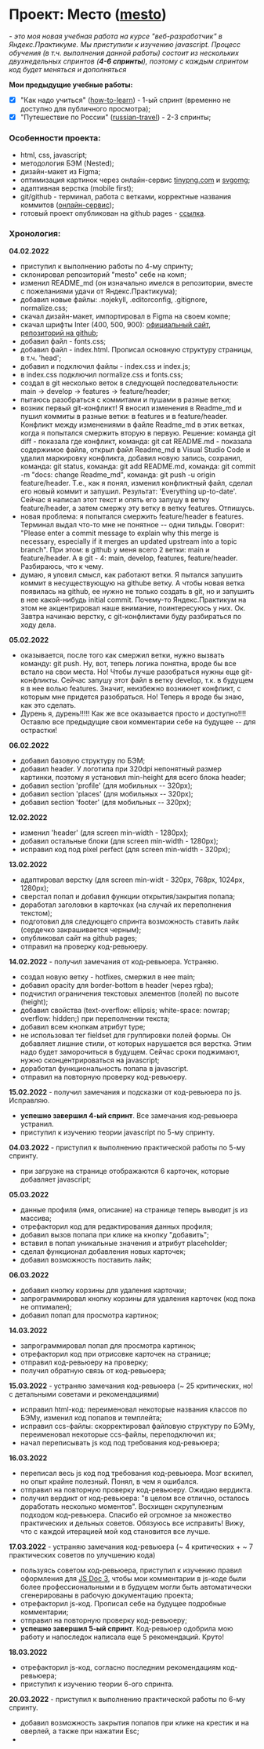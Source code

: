 # Проект: Место ([mesto](https://pnrf.github.io/mesto/))

*- это моя новая учебная работа на курсе "веб-разработчик" в Яндекс.Практикуме. Мы приступили к изучению javascript. Процесс обучения (в т.ч. выполнения данной работы) состоит из нескольких двухнедельных спринтов (**4-6 спринты**), поэтому с каждым спринтом код будет меняться и дополняться*

**Мои предыдущие учебные работы:**
- [X] "Как надо учиться" ([how-to-learn](#)) - 1-ый спринт (временно не доступно для публичного просмотра);
- [X] "Путешествие по России" ([russian-travel](https://pnrf.github.io/russian-travel/)) - 2-3 спринты;

### Особенности проекта:
* html, css, javascript;
* методология БЭМ (Nested);
* дизайн-макет из Figma;
* оптимизация картинок через онлайн-сервис [tinypng.com](https://tinypng.com/) и [svgomg](https://jakearchibald.github.io/svgomg/);
* адаптивная верстка (mobile first);
* git/github - терминал, работа с ветками, корректные названия коммитов ([онлайн-сервис](https://commitlint.io));
* готовый проект опубликован на github pages - [ссылка](https://pnrf.github.io/mesto/).

### Хронология:
**04.02.2022**

* приступил к выполнению работы по 4-му спринту;
* склонировал репозиторий "mesto" себе на комп;
* изменил README_md (он изначально имелся в репозитории, вместе с пожеланиями удачи от Яндекс.Практикума);
* добавил новые файлы: .nojekyll, .editorconfig, .gitignore, normalize.css;
* скачал дизайн-макет, импортировал в Figma на своем компе;
* скачал шрифты Inter (400, 500, 900): [официальный сайт](https://rsms.me/inter/), [репозиторий на github](https://github.com/rsms/inter);
* добавил файл - fonts.css;
* добавил файл - index.html. Прописал основную структуру страницы, в т.ч. 'head';
* добавил и подключил файлы - index.css и index.js;
* в index.css подключил normalize.css и fonts.css;
* создал в git несколько веток в следующей последовательности: main -> develop -> features -> feature/header;
* пытаюсь разобраться с коммитами и пушами в разные ветки;
* возник первый git-конфликт! Я вносил изменения в Readme_md и пушил коммиты в разные ветки: в features и в feature/header. Конфликт между изменениями в файле Readme_md в этих ветках, когда я попытался смержить вторую в первую. Решение: команда git diff - показала где конфликт, команда: git cat README.md - показала содержимое файла, открыл файл Readme_md в Visual Studio Code и удалил маркировку конфликта, добавил новую запись, сохранил, команда: git status, команда: git add README.md, команда: git commit -m "docs: change Readme_md", команда: git push -u origin feature/header. Т.е., как я понял, изменил конфликтный файл, сделал его новый коммит и запушил. Результат: 'Everything up-to-date'. Сейчас я написал этот текст и опять его запушу в ветку feature/header, а затем смержу эту ветку в ветку features. Отпишусь.
* новая проблема: я попытался смержить feature/header в features. Терминал выдал что-то мне не понятное -- одни тильды. Говорит: "Please enter a commit message to explain why this merge is necessary, especially if it merges an updated upstream into a topic branch". При этом: в github у меня всего 2 ветки: main и feature/header. А в git - 4: main, develop, features, feature/header. Разбираюсь, что к чему.
* думаю, я уловил смысл, как работают ветки. Я пытался запушить коммит в несуществующую на githube ветку. А чтобы новая ветка появилась на github, ее нужно не только создать в git, но и запушить в нее какой-нибудь initial commit. Почему-то Яндекс.Практикум на этом не акцентрировал наше внимание, поинтересуюсь у них. Ок. Завтра начинаю верстку, с git-конфликтами буду разбираться по ходу дела.

**05.02.2022**

* оказывается, после того как смержил ветки, нужно вызвать команду: git push. Ну, вот, теперь логика понятна, вроде бы все встало на свои места. Но! Чтобы лучше разобраться нужны еще git-конфликты. Сейчас запушу этот файл в ветку develop, т.к. в будущем я в нее волью features. Значит, неизбежно возникнет конфликт, с которым мне придется разобраться. Но! Теперь я вроде бы знаю, как это сделать.
* Дурень я, дурень!!!!! Как же все оказывается просто и доступно!!!! Оставлю все предыдущие свои комментарии себе на будущее -- для острастки!

**06.02.2022**

* добавил базовую структуру по БЭМ;
* добавил header. У логотипа при 320dpi непонятный размер картинки, поэтому я установил min-height для всего блока header;
* добавил section 'profile' (для мобильных -- 320px);
* добавил section 'places' (для мобильных -- 320px);
* добавил section 'footer' (для мобильных -- 320px);

**12.02.2022**

* изменил 'header' (для screen min-width - 1280px);
* добавил остальные блоки (для screen min-width - 1280px);
* исправил код под pixel perfect (для screen min-width - 320px);

**13.02.2022**

* адаптировал верстку (для screen min-widt - 320px, 768px, 1024px, 1280px);
* сверстал попап и добавил функции открытия/закрытия попапа;
* доработал заголовки в карточках (на случай их переполнения текстом);
* подготовил для следующего спринта возможность ставить лайк (сердечко закрашивается черным);
* опубликовал сайт на github pages;
* отправил на проверку код-ревьюеру.

**14.02.2022** - получил замечания от код-ревьюера. Устраняю.

* создал новую ветку - hotfixes, смержил в нее main;
* добавил opacity для border-bottom в header (через rgba);
* подчистил ограничения текстовых элементов (полей) по высоте (height);
* добавил свойства (text-overflow: ellipsis; white-space: nowrap; overflow: hidden;) при переполнении текста;
* добавил всем кнопкам атрибут type;
* не использовал тег fieldset для группировки полей формы. Он добавляет лишние стили, от которых нарушается вся верстка. Этим надо будет заморочиться в будущем. Сейчас сроки поджимают, нужно сконцентрироваться на javascript;
* доработал функциональность попапа в javascript.
* отправил на повторную проверку код-ревьюеру.

**15.02.2022** - получил замечания и подсказки от код-ревьюера по js. Исправляю.

* **успешно завершил 4-ый спринт**. Все замечания код-ревьюера устранил.
* приступил к изучению теории javascript по 5-му спринту.

**04.03.2022** - приступил к выполнению практической работы по 5-му спринту.

* при загрузке на странице отображаются 6 карточек, которые добавляет javascript;

**05.03.2022**

* данные профиля (имя, описание) на странице теперь выводит js из массива;
* отрефакторил код для редактирования данных профиля;
* добавил вызов попапа при клике на кнопку "добавить";
* вставил в попап уникальные значения и атрибут placeholder;
* сделал функционал добавления новых карточек;
* добавил возможность поставить лайк;

**06.03.2022**

* добавил кнопку корзины для удаления карточки;
* запрограммировал кнопку корзины для удаления карточек (код пока не оптимален);
* добавил попап для просмотра картинок;

**14.03.2022**

* запрограммировал попап для просмотра картинок;
* отрефакторил код при отрисовке карточек на странице;
* отправил код-ревьюеру на проверку;
* получил обратную связь от код-ревьюера;

**15.03.2022** - устраняю замечания код-ревьюера (~ 25 критических, но! с детальными советами и рекомендациями)

* исправил html-код: переименовал некоторые названия классов по БЭМу, изменил код попапов и темплейта;
* исправил ccs-файлы: скорректировал файловую структуру по БЭМу, переименовал некоторые ccs-файлы, переподключил их;
* начал переписывать js код под требования код-ревьюера;

**16.03.2022**

* переписал весь js код под требования код-ревьюера. Мозг вскипел, но опыт крайне полезный. Понял, в чем я ошибался.
* отправил на повторную проверку код-ревьюеру. Ожидаю вердикта.
* получил вердикт от код-ревьюера: "в целом все отлично, осталось доработать несколько моментов". Восхищен скрупулезным подходом код-ревьюера. Спасибо ей огромное за множество практических и дельных советов. Обязуюсь все исправить! Вижу, что с каждой итерацией мой код становится все лучше.

**17.03.2022** - устраняю замечания код-ревьюера (~ 4 критических + ~ 7 практических советов по улучшению кода)

* пользуясь советом код-ревьюера, приступил к изучению правил оформления для [JS Doc 3](https://jsdoc.app/), чтобы мои комментарии в js-коде были более профессиональными и в будущем могли быть автоматически сгенерированы в рабочую документацию проекта;
* отрефакторил js-код. Прописал себе на будущее подробные комментарии;
* отправил на повторную проверку код-ревьюеру;
* **успешно завершил 5-ый спринт**. Код-ревьюер одобрила мою работу и напоследок написала еще 5 рекомендаций. Круто!

**18.03.2022**

* отрефакторил js-код, согласно последним рекомендациям код-ревьюера;
* приступил к изучению теории 6-ого спринта.

**20.03.2022** - приступил к выполнению практической работы по 6-му спринту.

* добавил возможность закрытия попапов при клике на крестик и на оверлей, а также при нажатии Esc;
*
